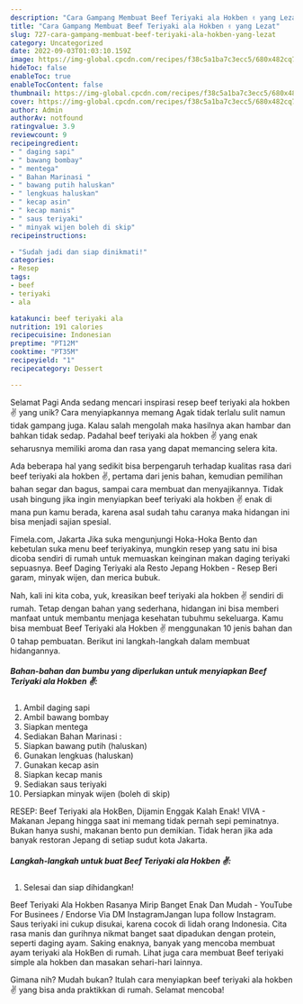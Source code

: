 ```yaml
---
description: "Cara Gampang Membuat Beef Teriyaki ala Hokben ✌ yang Lezat"
title: "Cara Gampang Membuat Beef Teriyaki ala Hokben ✌ yang Lezat"
slug: 727-cara-gampang-membuat-beef-teriyaki-ala-hokben-yang-lezat
category: Uncategorized
date: 2022-09-03T01:03:10.159Z
image: https://img-global.cpcdn.com/recipes/f38c5a1ba7c3ecc5/680x482cq70/beef-teriyaki-ala-hokben-foto-resep-utama.jpg
hideToc: false
enableToc: true
enableTocContent: false
thumbnail: https://img-global.cpcdn.com/recipes/f38c5a1ba7c3ecc5/680x482cq70/beef-teriyaki-ala-hokben-foto-resep-utama.jpg
cover: https://img-global.cpcdn.com/recipes/f38c5a1ba7c3ecc5/680x482cq70/beef-teriyaki-ala-hokben-foto-resep-utama.jpg
author: Admin
authorAv: notfound
ratingvalue: 3.9
reviewcount: 9
recipeingredient:
- " daging sapi"
- " bawang bombay"
- " mentega"
- " Bahan Marinasi "
- " bawang putih haluskan"
- " lengkuas haluskan"
- " kecap asin"
- " kecap manis"
- " saus teriyaki"
- " minyak wijen boleh di skip"
recipeinstructions:

- "Sudah jadi dan siap dinikmati!"
categories:
- Resep
tags:
- beef
- teriyaki
- ala

katakunci: beef teriyaki ala 
nutrition: 191 calories
recipecuisine: Indonesian
preptime: "PT12M"
cooktime: "PT35M"
recipeyield: "1"
recipecategory: Dessert

---
```



Selamat Pagi Anda sedang mencari inspirasi resep beef teriyaki ala hokben ✌ yang unik? Cara menyiapkannya memang Agak tidak terlalu sulit namun tidak gampang juga. Kalau salah mengolah maka hasilnya akan hambar dan bahkan tidak sedap. Padahal beef teriyaki ala hokben ✌ yang enak seharusnya memiliki aroma dan rasa yang dapat memancing selera kita.


Ada beberapa hal yang sedikit bisa berpengaruh terhadap kualitas rasa dari beef teriyaki ala hokben ✌, pertama dari jenis bahan, kemudian pemilihan bahan segar dan bagus, sampai cara membuat dan menyajikannya. Tidak usah bingung jika ingin menyiapkan beef teriyaki ala hokben ✌ enak di mana pun kamu berada, karena asal sudah tahu caranya maka hidangan ini bisa menjadi sajian spesial.

Fimela.com, Jakarta Jika suka mengunjungi Hoka-Hoka Bento dan kebetulan suka menu beef teriyakinya, mungkin resep yang satu ini bisa dicoba sendiri di rumah untuk memuaskan keinginan makan daging teriyaki sepuasnya. Beef Daging Teriyaki ala Resto Jepang Hokben - Resep Beri garam, minyak wijen, dan merica bubuk.


Nah, kali ini kita coba, yuk, kreasikan beef teriyaki ala hokben ✌ sendiri di rumah. Tetap dengan bahan yang sederhana, hidangan ini bisa memberi manfaat untuk membantu menjaga kesehatan tubuhmu sekeluarga. Kamu bisa membuat Beef Teriyaki ala Hokben ✌ menggunakan 10 jenis bahan dan 0 tahap pembuatan. Berikut ini langkah-langkah dalam membuat hidangannya.

<!--inarticleads1-->

##### Bahan-bahan dan bumbu yang diperlukan untuk menyiapkan Beef Teriyaki ala Hokben ✌:

1. Ambil  daging sapi
1. Ambil  bawang bombay
1. Siapkan  mentega
1. Sediakan  Bahan Marinasi :
1. Siapkan  bawang putih (haluskan)
1. Gunakan  lengkuas (haluskan)
1. Gunakan  kecap asin
1. Siapkan  kecap manis
1. Sediakan  saus teriyaki
1. Persiapkan  minyak wijen (boleh di skip)


RESEP: Beef Teriyaki ala HokBen, Dijamin Enggak Kalah Enak! VIVA - Makanan Jepang hingga saat ini memang tidak pernah sepi peminatnya. Bukan hanya sushi, makanan bento pun demikian. Tidak heran jika ada banyak restoran Jepang di setiap sudut kota Jakarta. 

<!--inarticleads2-->

##### Langkah-langkah untuk buat Beef Teriyaki ala Hokben ✌:


1. Selesai dan siap dihidangkan!

Beef Teriyaki Ala Hokben Rasanya Mirip Banget Enak Dan Mudah - YouTube For Businees / Endorse Via DM InstagramJangan lupa follow Instagram. Saus teriyaki ini cukup disukai, karena cocok di lidah orang Indonesia. Cita rasa manis dan gurihnya nikmat banget saat dipadukan dengan protein, seperti daging ayam. Saking enaknya, banyak yang mencoba membuat ayam teriyaki ala HokBen di rumah. Lihat juga cara membuat Beef teriyaki simple ala hokben dan masakan sehari-hari lainnya. 

Gimana nih? Mudah bukan? Itulah cara menyiapkan beef teriyaki ala hokben ✌ yang bisa anda praktikkan di rumah. Selamat mencoba!
